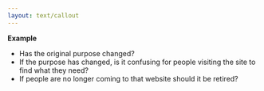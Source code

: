```yaml
---
layout: text/callout
---
```

**Example** 
- Has the original purpose changed?
- If the purpose has changed, is it confusing for people visiting the site to find what they need?
- If people are no longer coming to that website should it be retired?
